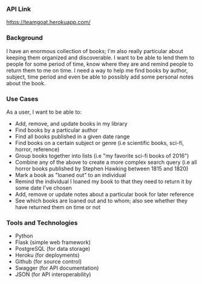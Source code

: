 ### API Link
https://teamgoat.herokuapp.com/

### Background
I have an enormous collection of books; I'm also really particular about keeping them organized and discoverable. I want to be able to lend them to people for some period of time, know where they are and remind people to return them to me on time. I need a way to help me find books by author, subject, time period and even be able to possibly add some personal notes about the book.

### Use Cases
As a user, I want to be able to:

* Add, remove, and update books in my library
* Find books by a particular author
* Find all books published in a given date range
* Find books on a certain subject or genre (i.e scientific books, sci-fi, horror, reference)
* Group books together into lists (i.e "my favorite sci-fi books of 2016")
* Combine any of the above to create a more complex search query (i.e all horror books published by Stephen Hawking between 1815 and 1820)
* Mark a book as "loaned out" to an individual
* Remind the individual I loaned my book to that they need to return it by some date I've chosen
* Add, remove or update notes about a particular book for later reference
* See which books are loaned out and to whom; also see whether they have returned them on time or not

### Tools and Technologies
* Python
* Flask (simple web framework)
* PostgreSQL (for data storage)
* Heroku (for deployments)
* Github (for source control)
* Swagger (for API documentation)
* JSON (for API interoperability)
